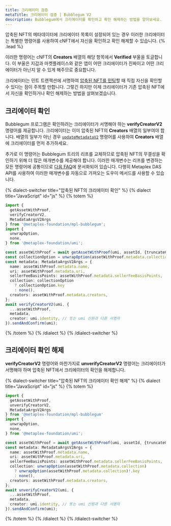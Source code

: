 ```yaml
---
title: 크리에이터 검증
metaTitle: 크리에이터 검증 | Bubblegum V2
description: Bubblegum에서 크리에이터를 확인하고 확인 해제하는 방법을 알아보세요.
---
```


압축된 NFT의 메타데이터에 크리에이터 목록이 설정되어 있는 경우 이러한 크리에이터는 특별한 명령어를 사용하여 cNFT에서 자신을 확인하고 확인 해제할 수 있습니다. {% .lead %}

이러한 명령어는 cNFT의 **Creators** 배열의 해당 항목에서 **Verified** 부울을 토글합니다. 이 부울은 지갑과 마켓플레이스와 같은 앱이 어떤 크리에이터가 진짜이고 어떤 크리에이터가 아닌지 알 수 있게 해주므로 중요합니다.

크리에이터는 민트 트랜잭션에 서명하여 [압축된 NFT를 민팅](/kr/bubblegum-v2/mint-cnfts)할 때 직접 자신을 확인할 수 있다는 점이 주목할 만합니다. 그렇긴 하지만 이제 크리에이터가 기존 압축된 NFT에서 자신을 확인하거나 확인 해제하는 방법을 살펴보겠습니다.

## 크리에이터 확인

Bubblegum 프로그램은 확인하려는 크리에이터가 서명해야 하는 **verifyCreatorV2** 명령어를 제공합니다. 크리에이터는 이미 압축된 NFT의 **Creators** 배열의 일부여야 합니다. 배열의 일부가 아닌 경우 [`updateMetadataV2`](/kr/bubblegum-v2/update-cnfts) 명령어를 사용하여 **Creators** 배열에 크리에이터를 먼저 추가하세요.

추가로 이 명령어는 Bubblegum 트리의 리프를 교체하므로 압축된 NFT의 무결성을 확인하기 위해 더 많은 매개변수를 제공해야 합니다. 이러한 매개변수는 리프를 변경하는 모든 명령어에 공통이므로 [다음 FAQ](/kr/bubblegum-v2/faq#replace-leaf-instruction-arguments)에 문서화되어 있습니다. 다행히 Metaplex DAS API를 사용하여 이러한 매개변수를 자동으로 가져오는 도우미 메서드를 사용할 수 있습니다.

{% dialect-switcher title="압축된 NFT의 크리에이터 확인" %}
{% dialect title="JavaScript" id="js" %}
{% totem %}

```ts
import {
  getAssetWithProof,
  verifyCreatorV2,
  MetadataArgsV2Args
} from '@metaplex-foundation/mpl-bubblegum';
import {
  unwrapOption,
  none,
} from '@metaplex-foundation/umi';

const assetWithProof = await getAssetWithProof(umi, assetId, {truncateCanopy: true});
const collectionOption = unwrapOption(assetWithProof.metadata.collection);
const metadata: MetadataArgsV2Args = {
  name: assetWithProof.metadata.name,
  uri: assetWithProof.metadata.uri,
  sellerFeeBasisPoints: assetWithProof.metadata.sellerFeeBasisPoints,
  collection: collectionOption
    ? collectionOption.key
    : none(),
  creators: assetWithProof.metadata.creators,
};
await verifyCreatorV2(umi, {
  ...assetWithProof,
  metadata,
  creator: umi.identity, // 또는 umi 신원과 다른 서명자
}).sendAndConfirm(umi);
```

{% /totem %}
{% /dialect %}
{% /dialect-switcher %}

## 크리에이터 확인 해제

**verifyCreatorV2** 명령어와 마찬가지로 **unverifyCreatorV2** 명령어는 크리에이터가 서명해야 하며 압축된 NFT에서 크리에이터의 확인을 해제합니다.

{% dialect-switcher title="압축된 NFT의 크리에이터 확인 해제" %}
{% dialect title="JavaScript" id="js" %}
{% totem %}

```ts
import {
  getAssetWithProof,
  unverifyCreatorV2,
  MetadataArgsV2Args
} from '@metaplex-foundation/mpl-bubblegum'
import {
  unwrapOption,
  none,
} from '@metaplex-foundation/umi';

const assetWithProof = await getAssetWithProof(umi, assetId, {truncateCanopy: true});
const metadata: MetadataArgsV2Args = {
  name: assetWithProof.metadata.name,
  uri: assetWithProof.metadata.uri,
  sellerFeeBasisPoints: assetWithProof.metadata.sellerFeeBasisPoints,
  collection: unwrapOption(assetWithProof.metadata.collection)
    ? unwrapOption(assetWithProof.metadata.collection)!.key
    : none(),
  creators: assetWithProof.metadata.creators,
};
await unverifyCreatorV2(umi, {
  ...assetWithProof,
  metadata,
  creator: umi.identity, // 또는 umi 신원과 다른 서명자
}).sendAndConfirm(umi);
```

{% /totem %}
{% /dialect %}
{% /dialect-switcher %}